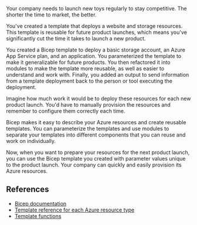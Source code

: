 Your company needs to launch new toys regularly to stay competitive. The shorter the time to market, the better. 

You've created a template that deploys a website and storage resources. This template is reusable for future product launches, which means you've significantly cut the time it takes to launch a new product.

You created a Bicep template to deploy a basic storage account, an Azure App Service plan, and an application. You parameterized the template to make it generalizable for future products. You then refactored it into modules to make the template more reusable, as well as easier to understand and work with. Finally, you added an output to send information from a template deployment back to the person or tool executing the deployment.

Imagine how much work it would be to deploy these resources for each new product launch. You'd have to manually provision the resources and remember to configure them correctly each time.

Bicep makes it easy to describe your Azure resources and create reusable templates. You can parameterize the templates and use modules to separate your templates into different components that you can reuse and work on individually.

Now, when you want to prepare your resources for the next product launch, you can use the Bicep template you created with parameter values unique to the product launch. Your company can quickly and easily provision its Azure resources.

## References

- [Bicep documentation](/azure/azure-resource-manager/bicep)
- [Template reference for each Azure resource type](/azure/templates/)
- [Template functions](/azure/azure-resource-manager/templates/template-functions)
